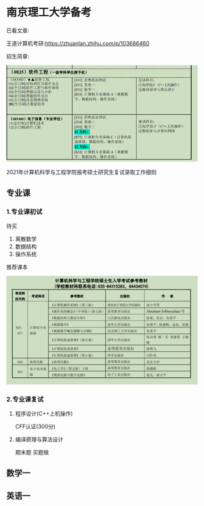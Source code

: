 # 南京理工大学备考

已看文章:

王道计算机考研:<https://zhuanlan.zhihu.com/p/103686460>

招生简章:

![20220129001313](https://raw.githubusercontent.com/Logible/Image/main/note_image/20220129001313.png)

2021年计算机科学与工程学院报考硕士研究生复试录取工作细则

## 专业课

### 1.专业课初试

待买

1. 离散数学
2. 数据结构
3. 操作系统

推荐课本

![20220129002435](https://raw.githubusercontent.com/Logible/Image/main/note_image/20220129002435.png)

### 2.专业课复试

1. 程序设计(C++上机操作)

    CFF认证(300分)

2. 编译原理与算法设计

    期末题 买题做

## 数学一

## 英语一

